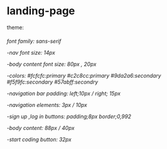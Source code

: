 # landing-page<br>









theme:<h6>
font family: 
 sans-serif 

-nav font size: 
  14px

-body content font size: 
  80px , 20px

-colors:
  #fcfcfc:primary
  #c2c8cc:primary
  #9da2a6:secondary
  #f5f9fc:secondary
  #57abff:secondry

-navigation bar padding:
  left;10px / right; 15px

-navigation elements:
  3px / 10px

-sign up ,log in buttons: 
  padding;8px
  border;0,992

-body content:
  88px / 40px

-start coding button:
  32px
